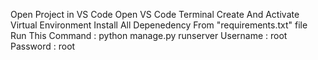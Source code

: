Open Project in VS Code
Open VS Code Terminal
Create And Activate Virtual Environment
Install All Depenedency From "requirements.txt" file
Run This Command : python manage.py runserver
Username : root
Password : root